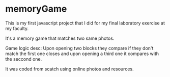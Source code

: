 # memoryGame

This is my first javascript project that I did for my final laboratory exercise at my faculty.

It's a memory game that matches two same photos.

Game logic desc:
Upon opening two blocks they compare if they don't match the first one closes and upon opening a third one it compares with the seccond one.

It was coded from scatch using online photos and resources.
